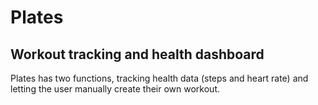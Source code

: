 # Plates

## Workout tracking and health dashboard

Plates has two functions, tracking health data (steps and heart rate) and letting the user manually create their own workout. 
